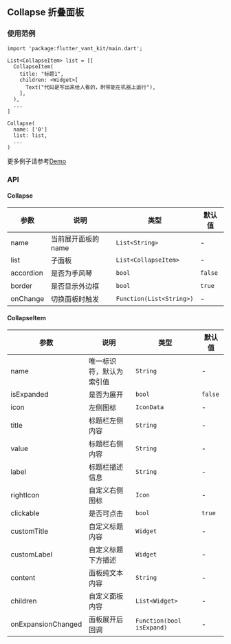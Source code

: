 ## Collapse 折叠面板

### 使用范例

```
import 'package:flutter_vant_kit/main.dart';

List<CollapseItem> list = [[
  CollapseItem(
    title: "标题1",
    children: <Widget>[
      Text("代码是写出来给人看的，附带能在机器上运行"),
    ],
  ),
  ...
]

Collapse(
  name: ['0']
  list: list,
  ...
)
```

更多例子请参考[Demo](../example/lib/routes/demoCollapse.dart)

### API

#### Collapse

| 参数  | 说明  | 类型  | 默认值  |
| ------------ | ------------ | ------------ | ------------ |
| name | 当前展开面板的 name | `List<String>` | - |
| list | 子面板 | `List<CollapseItem>` | - |
| accordion | 是否为手风琴 | `bool` | `false` |
| border | 是否显示外边框 | `bool` | `true` |
| onChange | 切换面板时触发 | `Function(List<String>)` | - |

#### CollapseItem

| 参数  | 说明  | 类型  | 默认值  |
| ------------ | ------------ | ------------ | ------------ |
| name | 唯一标识符，默认为索引值 | `String` | - |
| isExpanded | 是否为展开 | `bool` | `false` |
| icon | 左侧图标 | `IconData` | - |
| title | 标题栏左侧内容 | `String` | - |
| value | 标题栏右侧内容 | `String` | - |
| label | 标题栏描述信息 | `String` | - |
| rightIcon | 自定义右侧图标 | `Icon` | - |
| clickable | 是否可点击 | `bool` | `true` |
| customTitle | 自定义标题内容 | `Widget` | - |
| customLabel | 自定义标题下方描述 | `Widget` | - |
| content | 面板纯文本内容 | `String` | - |
| children | 自定义面板内容 | `List<Widget>` | - |
| onExpansionChanged | 面板展开后回调 | `Function(bool isExpand)` | - |

